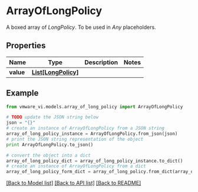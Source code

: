 # ArrayOfLongPolicy

A boxed array of *LongPolicy*. To be used in *Any* placeholders. 

## Properties
Name | Type | Description | Notes
------------ | ------------- | ------------- | -------------
**value** | [**List[LongPolicy]**](LongPolicy.md) |  | 

## Example

```python
from vmware_vi.models.array_of_long_policy import ArrayOfLongPolicy

# TODO update the JSON string below
json = "{}"
# create an instance of ArrayOfLongPolicy from a JSON string
array_of_long_policy_instance = ArrayOfLongPolicy.from_json(json)
# print the JSON string representation of the object
print ArrayOfLongPolicy.to_json()

# convert the object into a dict
array_of_long_policy_dict = array_of_long_policy_instance.to_dict()
# create an instance of ArrayOfLongPolicy from a dict
array_of_long_policy_form_dict = array_of_long_policy.from_dict(array_of_long_policy_dict)
```
[[Back to Model list]](../README.md#documentation-for-models) [[Back to API list]](../README.md#documentation-for-api-endpoints) [[Back to README]](../README.md)


